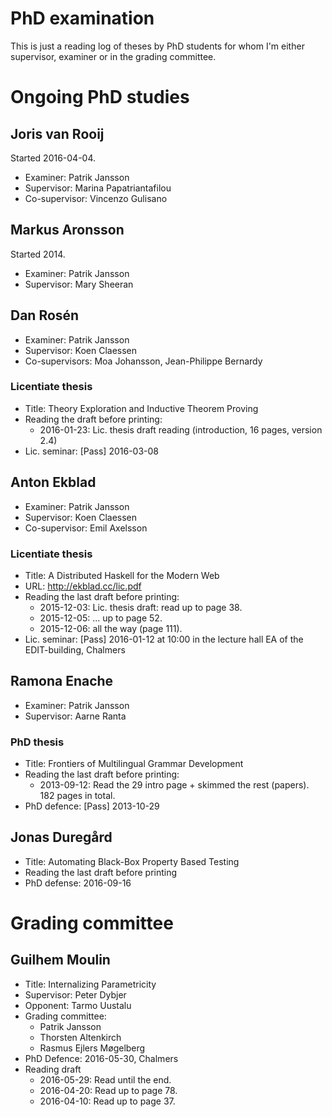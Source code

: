 # PhD examination

This is just a reading log of theses by PhD students for whom I'm
either supervisor, examiner or in the grading committee.

# Ongoing PhD studies

## Joris van Rooij

Started 2016-04-04.

* Examiner: Patrik Jansson
* Supervisor: Marina Papatriantafilou
* Co-supervisor: Vincenzo Gulisano

## Markus Aronsson

Started 2014.

* Examiner: Patrik Jansson
* Supervisor: Mary Sheeran

## Dan Rosén

* Examiner: Patrik Jansson
* Supervisor: Koen Claessen
* Co-supervisors: Moa Johansson, Jean-Philippe Bernardy

### Licentiate thesis

* Title: Theory Exploration and Inductive Theorem Proving
* Reading the draft before printing:
    * 2016-01-23: Lic. thesis draft reading (introduction, 16 pages, version 2.4)
* Lic. seminar: [Pass] 2016-03-08

## Anton Ekblad

* Examiner: Patrik Jansson
* Supervisor: Koen Claessen
* Co-supervisor: Emil Axelsson

### Licentiate thesis

* Title: A Distributed Haskell for the Modern Web
* URL: http://ekblad.cc/lic.pdf
* Reading the last draft before printing:
    * 2015-12-03: Lic. thesis draft: read up to page 38.
    * 2015-12-05: ... up to page 52.
    * 2015-12-06: all the way (page 111).
* Lic. seminar: [Pass] 2016-01-12 at 10:00 in the lecture hall EA of the EDIT-building, Chalmers

## Ramona Enache

* Examiner: Patrik Jansson
* Supervisor: Aarne Ranta

### PhD thesis

* Title: Frontiers of Multilingual Grammar Development
* Reading the last draft before printing:
    * 2013-09-12: Read the 29 intro page + skimmed the rest (papers). 182 pages in total.
* PhD defence: [Pass] 2013-10-29

## Jonas Duregård

* Title: Automating Black-Box Property Based Testing
* Reading the last draft before printing
* PhD defense: 2016-09-16

# Grading committee

## Guilhem Moulin

* Title: Internalizing Parametricity
* Supervisor: Peter Dybjer
* Opponent: Tarmo Uustalu
* Grading committee:
    * Patrik Jansson
    * Thorsten Altenkirch
    * Rasmus Ejlers Møgelberg
* PhD Defence: 2016-05-30, Chalmers
* Reading draft
    * 2016-05-29: Read until the end.
    * 2016-04-20: Read up to page 78.
    * 2016-04-10: Read up to page 37.
